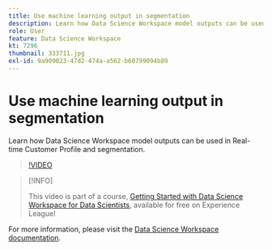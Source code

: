 ```yaml
---
title: Use machine learning output in segmentation
description: Learn how Data Science Workspace model outputs can be used in Real-time Customer Profile and segmentation.
role: User
feature: Data Science Workspace
kt: 7296
thumbnail: 333711.jpg
exl-id: 9a909023-47d2-474a-a562-b60799094b89
---
```

# Use machine learning output in segmentation

Learn how Data Science Workspace model outputs can be used in Real-time Customer Profile and segmentation.

>[!VIDEO](https://video.tv.adobe.com/v/333711)

>[!INFO]
>
> This video is part of a course, [Getting Started with Data Science Workspace for Data Scientists](https://experienceleague.adobe.com/?recommended=ExperiencePlatform-U-1-2021.1.dsw), available for free on Experience League!

For more information, please visit the [Data Science Workspace documentation](https://experienceleague.adobe.com/docs/experience-platform/data-science-workspace/home.html).
